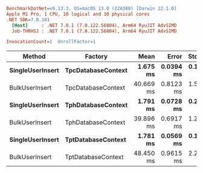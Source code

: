 ``` ini

BenchmarkDotNet=v0.13.3, OS=macOS 13.0 (22A380) [Darwin 22.1.0]
Apple M1 Pro, 1 CPU, 10 logical and 10 physical cores
.NET SDK=7.0.101
  [Host]     : .NET 7.0.1 (7.0.122.56804), Arm64 RyuJIT AdvSIMD
  Job-THRHSJ : .NET 7.0.1 (7.0.122.56804), Arm64 RyuJIT AdvSIMD

InvocationCount=1  UnrollFactor=1  

```
|           Method |            Factory |      Mean |     Error |    StdDev |    Median |
|----------------- |------------------- |----------:|----------:|----------:|----------:|
| **SingleUserInsert** | **TpcDatabaseContext** |  **1.675 ms** | **0.0394 ms** | **0.1110 ms** |  **1.672 ms** |
|   BulkUserInsert | TpcDatabaseContext | 40.669 ms | 0.8123 ms | 1.5844 ms | 40.493 ms |
| **SingleUserInsert** | **TphDatabaseContext** |  **1.791 ms** | **0.0728 ms** | **0.2004 ms** |  **1.773 ms** |
|   BulkUserInsert | TphDatabaseContext | 39.896 ms | 0.6917 ms | 1.2472 ms | 39.572 ms |
| **SingleUserInsert** | **TptDatabaseContext** |  **1.781 ms** | **0.0569 ms** | **0.1633 ms** |  **1.733 ms** |
|   BulkUserInsert | TptDatabaseContext | 48.450 ms | 0.9615 ms | 2.2283 ms | 48.286 ms |
